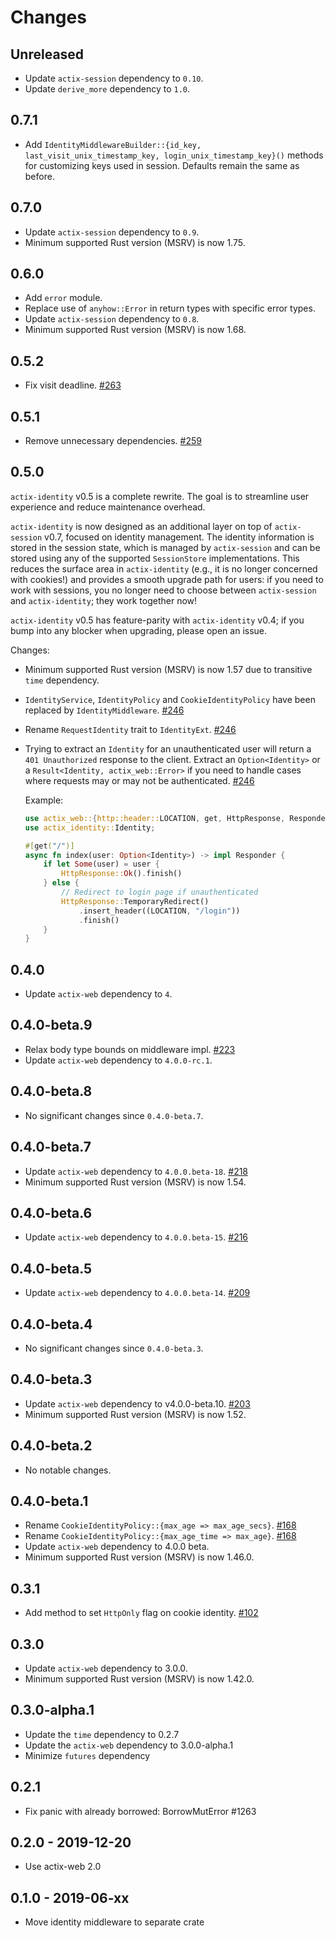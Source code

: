 # Changes

## Unreleased

- Update `actix-session` dependency to `0.10`.
- Update `derive_more` dependency to `1.0`.

## 0.7.1

- Add `IdentityMiddlewareBuilder::{id_key, last_visit_unix_timestamp_key, login_unix_timestamp_key}()` methods for customizing keys used in session. Defaults remain the same as before.

## 0.7.0

- Update `actix-session` dependency to `0.9`.
- Minimum supported Rust version (MSRV) is now 1.75.

## 0.6.0

- Add `error` module.
- Replace use of `anyhow::Error` in return types with specific error types.
- Update `actix-session` dependency to `0.8`.
- Minimum supported Rust version (MSRV) is now 1.68.

## 0.5.2

- Fix visit deadline. [#263]

[#263]: https://github.com/actix/actix-extras/pull/263

## 0.5.1

- Remove unnecessary dependencies. [#259]

[#259]: https://github.com/actix/actix-extras/pull/259

## 0.5.0

`actix-identity` v0.5 is a complete rewrite. The goal is to streamline user experience and reduce maintenance overhead.

`actix-identity` is now designed as an additional layer on top of `actix-session` v0.7, focused on identity management. The identity information is stored in the session state, which is managed by `actix-session` and can be stored using any of the supported `SessionStore` implementations. This reduces the surface area in `actix-identity` (e.g., it is no longer concerned with cookies!) and provides a smooth upgrade path for users: if you need to work with sessions, you no longer need to choose between `actix-session` and `actix-identity`; they work together now!

`actix-identity` v0.5 has feature-parity with `actix-identity` v0.4; if you bump into any blocker when upgrading, please open an issue.

Changes:

- Minimum supported Rust version (MSRV) is now 1.57 due to transitive `time` dependency.
- `IdentityService`, `IdentityPolicy` and `CookieIdentityPolicy` have been replaced by `IdentityMiddleware`. [#246]
- Rename `RequestIdentity` trait to `IdentityExt`. [#246]
- Trying to extract an `Identity` for an unauthenticated user will return a `401 Unauthorized` response to the client. Extract an `Option<Identity>` or a `Result<Identity, actix_web::Error>` if you need to handle cases where requests may or may not be authenticated. [#246]

  Example:

  ```rust
  use actix_web::{http::header::LOCATION, get, HttpResponse, Responder};
  use actix_identity::Identity;

  #[get("/")]
  async fn index(user: Option<Identity>) -> impl Responder {
      if let Some(user) = user {
          HttpResponse::Ok().finish()
      } else {
          // Redirect to login page if unauthenticated
          HttpResponse::TemporaryRedirect()
              .insert_header((LOCATION, "/login"))
              .finish()
      }
  }
  ```

[#246]: https://github.com/actix/actix-extras/pull/246

## 0.4.0

- Update `actix-web` dependency to `4`.

## 0.4.0-beta.9

- Relax body type bounds on middleware impl. [#223]
- Update `actix-web` dependency to `4.0.0-rc.1`.

[#223]: https://github.com/actix/actix-extras/pull/223

## 0.4.0-beta.8

- No significant changes since `0.4.0-beta.7`.

## 0.4.0-beta.7

- Update `actix-web` dependency to `4.0.0.beta-18`. [#218]
- Minimum supported Rust version (MSRV) is now 1.54.

[#218]: https://github.com/actix/actix-extras/pull/218

## 0.4.0-beta.6

- Update `actix-web` dependency to `4.0.0.beta-15`. [#216]

[#216]: https://github.com/actix/actix-extras/pull/216

## 0.4.0-beta.5

- Update `actix-web` dependency to `4.0.0.beta-14`. [#209]

[#209]: https://github.com/actix/actix-extras/pull/209

## 0.4.0-beta.4

- No significant changes since `0.4.0-beta.3`.

## 0.4.0-beta.3

- Update `actix-web` dependency to v4.0.0-beta.10. [#203]
- Minimum supported Rust version (MSRV) is now 1.52.

[#203]: https://github.com/actix/actix-extras/pull/203

## 0.4.0-beta.2

- No notable changes.

## 0.4.0-beta.1

- Rename `CookieIdentityPolicy::{max_age => max_age_secs}`. [#168]
- Rename `CookieIdentityPolicy::{max_age_time => max_age}`. [#168]
- Update `actix-web` dependency to 4.0.0 beta.
- Minimum supported Rust version (MSRV) is now 1.46.0.

[#168]: https://github.com/actix/actix-extras/pull/168

## 0.3.1

- Add method to set `HttpOnly` flag on cookie identity. [#102]

[#102]: https://github.com/actix/actix-extras/pull/102

## 0.3.0

- Update `actix-web` dependency to 3.0.0.
- Minimum supported Rust version (MSRV) is now 1.42.0.

## 0.3.0-alpha.1

- Update the `time` dependency to 0.2.7
- Update the `actix-web` dependency to 3.0.0-alpha.1
- Minimize `futures` dependency

## 0.2.1

- Fix panic with already borrowed: BorrowMutError #1263

## 0.2.0 - 2019-12-20

- Use actix-web 2.0

## 0.1.0 - 2019-06-xx

- Move identity middleware to separate crate

